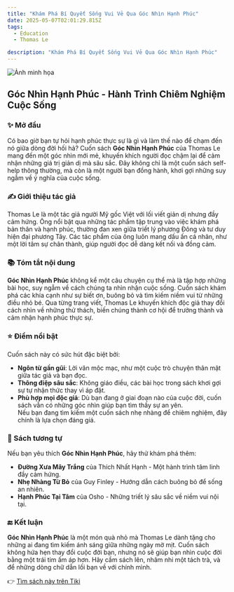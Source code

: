```yaml
---
title: "Khám Phá Bí Quyết Sống Vui Vẻ Qua Góc Nhìn Hạnh Phúc"
date: 2025-05-07T02:01:29.815Z
tags:
  - Education
  - Thomas Le

description: "Khám Phá Bí Quyết Sống Vui Vẻ Qua Góc Nhìn Hạnh Phúc"
---
```


![Ảnh minh họa](https://images.unsplash.com/photo-1529590003495-b2646e2718bf?crop=entropy&cs=tinysrgb&fit=max&fm=jpg&ixid=M3w3MzA0NDl8MHwxfHNlYXJjaHwxfHxib29rJTJDcmVhZGluZ3xlbnwwfHx8fDE3NDY0OTcyMjZ8MA&ixlib=rb-4.1.0&q=80&w=400) 

 ## Góc Nhìn Hạnh Phúc - Hành Trình Chiêm Nghiệm Cuộc Sống

### ✨ Mở đầu  
Có bao giờ bạn tự hỏi hạnh phúc thực sự là gì và làm thế nào để chạm đến nó giữa dòng đời hối hả? Cuốn sách **Góc Nhìn Hạnh Phúc** của Thomas Le mang đến một góc nhìn mới mẻ, khuyến khích người đọc chậm lại để cảm nhận những giá trị giản dị mà sâu sắc. Đây không chỉ là một cuốn sách self-help thông thường, mà còn là một người bạn đồng hành, khơi gợi những suy ngẫm về ý nghĩa của cuộc sống.

### ✍️ Giới thiệu tác giả  
Thomas Le là một tác giả người Mỹ gốc Việt với lối viết giản dị nhưng đầy cảm hứng. Ông nổi bật qua những tác phẩm tập trung vào việc khám phá bản thân và hạnh phúc, thường đan xen giữa triết lý phương Đông và tư duy hiện đại phương Tây. Các tác phẩm của ông luôn mang dấu ấn cá nhân, như một lời tâm sự chân thành, giúp người đọc dễ dàng kết nối và đồng cảm.

### 📚 Tóm tắt nội dung  
**Góc Nhìn Hạnh Phúc** không kể một câu chuyện cụ thể mà là tập hợp những bài học, suy ngẫm về cách chúng ta nhìn nhận cuộc sống. Cuốn sách khám phá các khía cạnh như sự biết ơn, buông bỏ và tìm kiếm niềm vui từ những điều nhỏ bé. Qua từng trang viết, Thomas Le khuyến khích độc giả thay đổi cách nhìn về những thử thách, biến chúng thành cơ hội để trưởng thành và cảm nhận hạnh phúc thực sự.

### ⭐ Điểm nổi bật  
Cuốn sách này có sức hút đặc biệt bởi:  
- **Ngôn từ gần gũi**: Lời văn mộc mạc, như một cuộc trò chuyện thân mật giữa tác giả và bạn đọc.  
- **Thông điệp sâu sắc**: Không giáo điều, các bài học trong sách khơi gợi sự tự nhận thức thay vì áp đặt.  
- **Phù hợp mọi độc giả**: Dù bạn đang ở giai đoạn nào của cuộc đời, cuốn sách vẫn có những góc nhìn giúp bạn tìm thấy sự an yên.  
Nếu bạn đang tìm kiếm một cuốn sách nhẹ nhàng để chiêm nghiệm, đây chính là lựa chọn đáng giá.

### 📖 Sách tương tự  
Nếu bạn yêu thích **Góc Nhìn Hạnh Phúc**, hãy thử khám phá thêm:  
- **Đường Xưa Mây Trắng** của Thích Nhất Hạnh - Một hành trình tâm linh đầy cảm hứng.  
- **Nhẹ Nhàng Từ Bỏ** của Guy Finley - Hướng dẫn cách buông bỏ để sống an nhiên.  
- **Hạnh Phúc Tại Tâm** của Osho - Những triết lý sâu sắc về niềm vui nội tại.

### 🔚 Kết luận  
**Góc Nhìn Hạnh Phúc** là một món quà nhỏ mà Thomas Le dành tặng cho những ai đang tìm kiếm ánh sáng giữa những ngày mờ mịt. Cuốn sách không hứa hẹn thay đổi cuộc đời bạn, nhưng nó sẽ giúp bạn nhìn cuộc đời bằng một trái tim ấm áp hơn. Hãy cầm sách lên, nhâm nhi một tách trà, và để những dòng chữ dẫn lối bạn về với chính mình.

👉 [Tìm sách này trên Tiki](https://tiki.vn/search?q=GOC%20NHIN%20HANH%20PHUC%20(Vietnamese%20edition))
